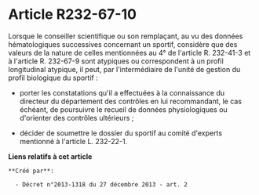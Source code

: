 # Article R232-67-10

Lorsque le conseiller scientifique ou son remplaçant, au vu des données hématologiques successives concernant un sportif,
considère que des valeurs de la nature de celles mentionnées au 4° de l'article R. 232-41-3 et à l'article R. 232-67-9 sont
atypiques ou correspondent à un profil longitudinal atypique, il peut, par l'intermédiaire de l'unité de gestion du profil
biologique du sportif : 

- porter les constatations qu'il a effectuées à la connaissance du directeur du département des contrôles en lui
recommandant, le cas échéant, de poursuivre le recueil de données physiologiques ou d'orienter des contrôles ultérieurs ; 

- décider de soumettre le dossier du sportif au comité d'experts mentionné à l'article L. 232-22-1.

**Liens relatifs à cet article**

	**Créé par**:

	  - Décret n°2013-1318 du 27 décembre 2013 - art. 2
